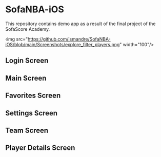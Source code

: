 # SofaNBA-iOS

This repository contains demo app as a result of the final project of the SofaScore Academy. 

‹img src="https://github.com/ismandre/SofaNBA-iOS/blob/main/Screenshots/explore_filter_players.png" width="100"/>

## Login Screen

## Main Screen

## Favorites Screen

## Settings Screen

## Team Screen

## Player Details Screen
